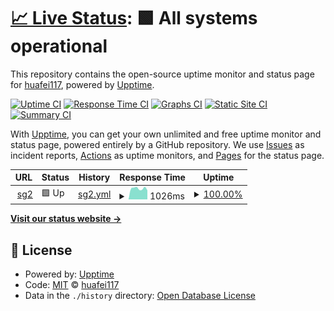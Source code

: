 # [📈 Live Status](https://huafei117.github.io/status): <!--live status--> **🟩 All systems operational**

This repository contains the open-source uptime monitor and status page for [huafei117](https://huafei117.github.io/status), powered by [Upptime](https://github.com/upptime/upptime).

[![Uptime CI](https://github.com/huafei117/status/workflows/Uptime%20CI/badge.svg)](https://github.com/huafei117/status/actions?query=workflow%3A%22Uptime+CI%22)
[![Response Time CI](https://github.com/huafei117/status/workflows/Response%20Time%20CI/badge.svg)](https://github.com/huafei117/status/actions?query=workflow%3A%22Response+Time+CI%22)
[![Graphs CI](https://github.com/huafei117/status/workflows/Graphs%20CI/badge.svg)](https://github.com/huafei117/status/actions?query=workflow%3A%22Graphs+CI%22)
[![Static Site CI](https://github.com/huafei117/status/workflows/Static%20Site%20CI/badge.svg)](https://github.com/huafei117/status/actions?query=workflow%3A%22Static+Site+CI%22)
[![Summary CI](https://github.com/huafei117/status/workflows/Summary%20CI/badge.svg)](https://github.com/huafei117/status/actions?query=workflow%3A%22Summary+CI%22)

With [Upptime](https://upptime.js.org), you can get your own unlimited and free uptime monitor and status page, powered entirely by a GitHub repository. We use [Issues](https://github.com/huafei117/status/issues) as incident reports, [Actions](https://github.com/huafei117/status/actions) as uptime monitors, and [Pages](https://huafei117.github.io/status) for the status page.

<!--start: status pages-->
<!-- This summary is generated by Upptime (https://github.com/upptime/upptime) -->
<!-- Do not edit this manually, your changes will be overwritten -->
<!-- prettier-ignore -->
| URL | Status | History | Response Time | Uptime |
| --- | ------ | ------- | ------------- | ------ |
| <img alt="" src="https://icons.duckduckgo.com/ip3/sg2.cctw10086.top.ico" height="13"> [sg2](https://sg2.cctw10086.top) | 🟩 Up | [sg2.yml](https://github.com/huafei117/status/commits/HEAD/history/sg2.yml) | <details><summary><img alt="Response time graph" src="./graphs/sg2/response-time-week.png" height="20"> 1026ms</summary><br><a href="https://huafei117.github.io/status/history/sg2"><img alt="Response time 1046" src="https://img.shields.io/endpoint?url=https%3A%2F%2Fraw.githubusercontent.com%2Fhuafei117%2Fstatus%2FHEAD%2Fapi%2Fsg2%2Fresponse-time.json"></a><br><a href="https://huafei117.github.io/status/history/sg2"><img alt="24-hour response time 853" src="https://img.shields.io/endpoint?url=https%3A%2F%2Fraw.githubusercontent.com%2Fhuafei117%2Fstatus%2FHEAD%2Fapi%2Fsg2%2Fresponse-time-day.json"></a><br><a href="https://huafei117.github.io/status/history/sg2"><img alt="7-day response time 1026" src="https://img.shields.io/endpoint?url=https%3A%2F%2Fraw.githubusercontent.com%2Fhuafei117%2Fstatus%2FHEAD%2Fapi%2Fsg2%2Fresponse-time-week.json"></a><br><a href="https://huafei117.github.io/status/history/sg2"><img alt="30-day response time 1068" src="https://img.shields.io/endpoint?url=https%3A%2F%2Fraw.githubusercontent.com%2Fhuafei117%2Fstatus%2FHEAD%2Fapi%2Fsg2%2Fresponse-time-month.json"></a><br><a href="https://huafei117.github.io/status/history/sg2"><img alt="1-year response time 1046" src="https://img.shields.io/endpoint?url=https%3A%2F%2Fraw.githubusercontent.com%2Fhuafei117%2Fstatus%2FHEAD%2Fapi%2Fsg2%2Fresponse-time-year.json"></a></details> | <details><summary><a href="https://huafei117.github.io/status/history/sg2">100.00%</a></summary><a href="https://huafei117.github.io/status/history/sg2"><img alt="All-time uptime 99.95%" src="https://img.shields.io/endpoint?url=https%3A%2F%2Fraw.githubusercontent.com%2Fhuafei117%2Fstatus%2FHEAD%2Fapi%2Fsg2%2Fuptime.json"></a><br><a href="https://huafei117.github.io/status/history/sg2"><img alt="24-hour uptime 100.00%" src="https://img.shields.io/endpoint?url=https%3A%2F%2Fraw.githubusercontent.com%2Fhuafei117%2Fstatus%2FHEAD%2Fapi%2Fsg2%2Fuptime-day.json"></a><br><a href="https://huafei117.github.io/status/history/sg2"><img alt="7-day uptime 100.00%" src="https://img.shields.io/endpoint?url=https%3A%2F%2Fraw.githubusercontent.com%2Fhuafei117%2Fstatus%2FHEAD%2Fapi%2Fsg2%2Fuptime-week.json"></a><br><a href="https://huafei117.github.io/status/history/sg2"><img alt="30-day uptime 100.00%" src="https://img.shields.io/endpoint?url=https%3A%2F%2Fraw.githubusercontent.com%2Fhuafei117%2Fstatus%2FHEAD%2Fapi%2Fsg2%2Fuptime-month.json"></a><br><a href="https://huafei117.github.io/status/history/sg2"><img alt="1-year uptime 99.95%" src="https://img.shields.io/endpoint?url=https%3A%2F%2Fraw.githubusercontent.com%2Fhuafei117%2Fstatus%2FHEAD%2Fapi%2Fsg2%2Fuptime-year.json"></a></details>

<!--end: status pages-->

[**Visit our status website →**](https://huafei117.github.io/status)

## 📄 License

- Powered by: [Upptime](https://github.com/upptime/upptime)
- Code: [MIT](./LICENSE) © [huafei117](https://huafei117.github.io/status)
- Data in the `./history` directory: [Open Database License](https://opendatacommons.org/licenses/odbl/1-0/)
